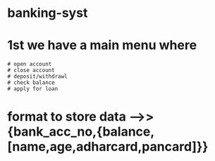 # banking-syst

# 1st we have a main menu where
    # open account
    # close account
    # deposit/withdrawl
    # check balance
    # apply for loan

# format to store data  -->>  {bank_acc_no,{balance,[name,age,adharcard,pancard]}}